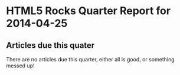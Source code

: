 HTML5 Rocks Quarter Report for 2014-04-25
=========================================

Articles due this quater
------------------------

There are no articles due this quarter, either all is good, or something messed up!

